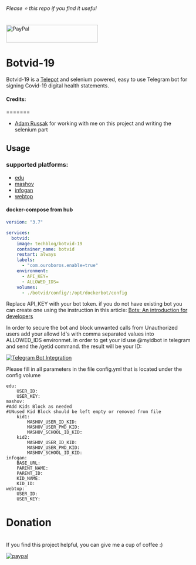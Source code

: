 *Please :star: this repo if you find it useful*

<p align="left"><br>
<a href="https://www.paypal.com/paypalme/techblogil?locale.x=he_IL" target="_blank"><img src="http://khrolenok.ru/support_paypal.png" alt="PayPal" width="250" height="48"></a>
</p>



# Botvid-19

Botvid-19 is a [Telepot](https://telepot.readthedocs.io/en/latest/) and selenium  powered, easy to use Telegram bot for signing Covid-19 digital health statements.


#### Credits:
=======

- [Adam Russak](https://github.com/AdamRussak) for working with me on this project and writing the selenium part

## Usage

### supported platforms:
* [edu](https://parents.education.gov.il)
* [mashov](https://web.mashov.info/students/login)
* [infogan](https://https://campaign.infogan.co.il/)
* [webtop](https://www.webtop.co.il/mobilev2/?)

#### docker-compose from hub
```yaml
version: "3.7"

services:
  botvid:
    image: techblog/botvid-19
    container_name: botvid
    restart: always
    labels:
      - "com.ouroboros.enable=true"
    environment:
      - API_KEY=
      - ALLOWED_IDS=
    volumes:
      - ./botvid/config/:/opt/dockerbot/config

```

Replace API_KEY with your bot token. if you do not have existing bot you can create one
using the instruction in this article:
[Bots: An introduction for developers](https://core.telegram.org/bots) 

In order to secure the bot and block unwanted calls from Unauthorized users add your allowd Id's with comma separated values into ALLOWED_IDS
environmet. in order to get your id use @myidbot in telegram and send the /getid command. the result will be your ID:

[![Telegram Bot Integration](https://raw.githubusercontent.com/t0mer/Botvid-19/master/example/images/Botvid-19.png "Telegram Bot Integration")](https://raw.githubusercontent.com/t0mer/Botvid-19/master/Botvid-19.png "Telegram Bot Integration")

Please fill in all parameters in the file config.yml that is located under the config volume
```
edu:
    USER_ID: 
    USER_KEY: 
mashov:
#Add Kids Block as needed
#UNused Kid Block should be left empty or removed from file
    kid1:
        MASHOV_USER_ID_KID: 
        MASHOV_USER_PWD_KID: 
        MASHOV_SCHOOL_ID_KID: 
    kid2:
        MASHOV_USER_ID_KID:
        MASHOV_USER_PWD_KID: 
        MASHOV_SCHOOL_ID_KID:
infogan:
    BASE_URL: 
    PARENT_NAME: 
    PARENT_ID: 
    KID_NAME: 
    KID_ID: 
webtop:
    USER_ID: 
    USER_KEY: 
  ```






# Donation
<br>
If you find this project helpful, you can give me a cup of coffee :) 

[![paypal](https://www.paypalobjects.com/en_US/i/btn/btn_donateCC_LG.gif)](https://www.paypal.com/cgi-bin/webscr?cmd=_s-xclick&hosted_button_id=8CGLEHN2NDXDE)
